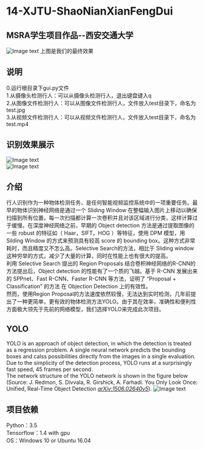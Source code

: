 # 14-XJTU-ShaoNianXianFengDui
## MSRA学生项目作品--西安交通大学
![Image text](https://github.com/WALKMAN2000/14-XJTU-ShaoNianXianFengDui/blob/master/demo_img/demo_img1.JPG)
上图是我们的最终效果

## 说明
0.运行根目录下gui.py文件</br>
1.从摄像头检测行人：可以从摄像头检测行人，退出键盘键入q</br> 
2.从图像文件检测行人：可以从图像文件检测行人，文件放入test目录下，命名为test.jpg</br>
3.从视频文件检测行人：可以从视频文件检测行人，文件放入test目录下，命名为test.mp4</br>

## 识别效果展示
![Image text](https://github.com/WALKMAN2000/14-XJTU-ShaoNianXianFengDui/blob/master/demo_img/demo_img2.JPG)</br>
![Image text](https://github.com/WALKMAN2000/14-XJTU-ShaoNianXianFengDui/blob/master/demo_img/predictions.jpg)</br>

## 介绍
行人识别作为一种物体检测任务，是任何智能视频监控系统中的一项重要任务。最早的物体识别神经网络是通过一个 Sliding Window 在整幅输入图片上移动以确保扫描到所有位置，每一次扫描都计算一次卷积并且对该区域进行分类，这样计算过于缓慢。在深度神经网络之前，早期的 Object detection 方法是通过提取图像的一些 robust 的特征如（ Haar，SIFT，HOG ）等特征，使用 DPM 模型，用 Silding Window 的方式来预测具有较高 score 的 bounding box。这种方式非常耗时，而且精度又不怎么高。Selective Search的方法，相比于 Sliding window 这种穷举的方式，减少了大量的计算，同时在性能上也有很大的提高。</br>
利用 Selective Search 提出的 Region Proposals 结合卷积神经网络的R-CNN的方法提出后，Object detection 的性能有了一个质的飞越。基于 R-CNN 发展出来的 SPPnet、Fast R-CNN、Faster R-CNN 等方法，证明了 “Proposal + Classification” 的方法 在 Objection Detection 上的有效性。</br>
然而，使用Region Proposal的方法速度依然较慢，无法达到实时检测，几年前提出了一种更简单，更有效的物体检测方法YOLO。由于其在效率，准确性和便利性方面极大领先于先前的网络模型，我们选择YOLO来完成此次项目。</br>
## YOLO
YOLO is an approach of object detection, in which the detection is treated as a regression problem. A single neural network predicts the bounding boxes and calss possibilities directly from the images in a single evaluation. Due to the simplicity of the detection process, YOLO runs at a surprisingly fast speed, 45 frames per second.</br>
The network structure of the YOLO network is shown in the figure below (Source: J. Redmon, S. Divvala, R. Girshick, A. Farhadi. You Only Look Once: Unified, Real-Time Object Detection [*arXiv:1506.02640v5*](https://arxiv.org/abs/1506.02640v5)).
![Image text](https://github.com/WALKMAN2000/14-XJTU-ShaoNianXianFengDui/blob/master/demo_img/YOLO_architecture.jpg)

## 项目依赖
Python：3.5</br>
Tensorflow：1.4 with gpu</br>
OS：Windows 10 or Ubuntu 16.04</br>

